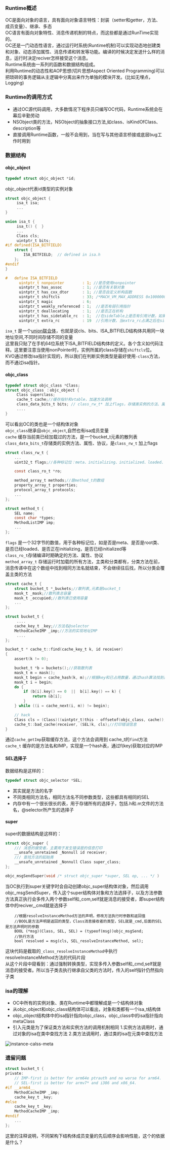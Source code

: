 ### Runtime概述
OC是面向对象的语言，具有面向对象语言特性：封装（setter和getter，方法、成员变量）、继承、多态<br/>
OC语言有面向对象特性、消息传递机制的特点，而这些都是通过RunTime实现的。<br/>
OC还是一门动态性语言，通过运行时系统(Runtime机制)可以实现动态地创建类和对象、动态添加属性、消息传递和转发等功能。编译的时候决定发送什么样的消息，运行时决定reciver怎样接受这个消息。<br/>
Runtime系统由一系列的函数和数据结构组成。<br/>
利用Runtime的动态性和AOP思想(切片思想Aspect Oriented Programming)可以把琐碎的事务逻辑从主逻辑中分离出来作为单独的模块开发。(比如无埋点，Logging)

### Runtime的调用方式
* 通过OC源代码调用，大多数情况下程序员只编写OC代码，Runtime系统会在幕后辛勤劳动
* NSObject类的方法，NSObject的抽象接口方法,如class、isKindOfClass、description等
* 直接调用Runtime函数，一般不会用到，当在写与其他语言桥接或底层bug工作时用到

### 数据结构
#### objc_object
```objectivec
typedef struct objc_object *id;
```
objc_object代表id类型的实例对象

```objectivec
struct objc_object {
     isa_t isa;
     ...
}

union isa_t {
     isa_t() {  }
     ...
     Class cls;
     uintptr_t bits;
#if defined(ISA_BITFIELD)
    struct {
        ISA_BITFIELD;  // defined in isa.h
    };
#endif 
}

#   define ISA_BITFIELD                                                      \
      uintptr_t nonpointer        : 1; //是否使用nonpointer                                      \
      uintptr_t has_assoc         : 1; //是否有关联对象                                     \
      uintptr_t has_cxx_dtor      : 1; //是否自定义析构函数                                   \
      uintptr_t shiftcls          : 33; /*MACH_VM_MAX_ADDRESS 0x1000000000*/，//calss地址 \
      uintptr_t magic             : 6;                                       \
      uintptr_t weakly_referenced : 1;  //是否有弱引用指针                                     \
      uintptr_t deallocating      : 1;  //是否正在析构                                     \
      uintptr_t has_sidetable_rc  : 1;  //在sideTable上是否有引用计数，如果有retainCount=extra_rc+sidetable+1\
      uintptr_t extra_rc          : 19  //引用计数，当extra_rc占满之后在sidetable上继续标记
```
`isa_t` 是一个[union联合体](https://blog.csdn.net/engerled/article/details/6205584)，也就是说cls、bits、ISA_BITFIELD结构体共用同一块地址空间,不同时间存储不同的变量<br/>
这里我只贴了在手机64位系统下ISA_BITFIELD结构体的定义。各个含义如代码注释。这里要注意当使用nonPointer时，实例所属的class存储在`shiftcls`位。<br/>
KVO通过修改isa指针实现的，所以我们在判断实例类型是最好使用`-class`方法，而不通过isa指针。

#### objc_class
```objectivec
typedef struct objc_class *Class;
struct objc_class ：objc_object {
     Class superclass;
     cache_t cache;//缓存指针和vtable，加速方法调用
     class_data_bits_t bits; // class_rw_t* 加上flags，存储类实例的方法、属性、协议
     ....
}
```
可以看出OC的类也是一个结构体对象<br/>
`objc_class`继承自`objc_object`,自然也有isa成员变量<br/>
`cache` 缓存当前类已经加载过的方法，是一个bucket_t元素的散列表<br/>
`class_data_bits_t`存储类的实例方法、属性、协议，是`class_rw_t` 加上flags

```objectivec
struct class_rw_t {
    ...
    uint32_t flags;//各种标记位：meta、initializing、initialized、loaded、root等的标记位

    const class_ro_t *ro;

    method_array_t methods;//是method_t的数组
    property_array_t properties;
    protocol_array_t protocols;
    ...
};

struct method_t {
    SEL name;
    const char *types;
    MethodListIMP imp;
    ...
};
```
`flags` 是一个32字节的数值，用于各种标记位，如是否是meta、是否是root类、是否已经loaded、是否正在initializing，是否已经initialized等<br/>
`class_ro_t`存储编译时期确定的方法、属性、协议<br/>
`method_array_t` 存储运行时加载的所有方法，主类和分类都有，分类方法在前，消息传递中在这个数组中找到相同方法名就结束，不会继续往后找，所以分类会覆盖主类的方法<br/>

```objectivec
struct cache_t {
    struct bucket_t *_buckets;//散列表,元素是bucket_t
    mask_t _mask;//散列表总容量
    mask_t _occupied;//散列表已使用容量
    ...
};

struct bucket_t {
     ....
    cache_key_t _key;//方法名@selector
    MethodCacheIMP _imp;//方法的实现地址IMP
     ....
};

bucket_t * cache_t::find(cache_key_t k, id receiver)
{
    assert(k != 0);

    bucket_t *b = buckets();//获取散列表
    mask_t m = mask();
    mask_t begin = cache_hash(k, m);//根据key和已占用数量，通过hash算法找到目标值的下标
    mask_t i = begin;
    do {
        if (b[i].key() == 0  ||  b[i].key() == k) {
            return &b[i];
        }
    } while ((i = cache_next(i, m)) != begin);

    // hack
    Class cls = (Class)((uintptr_t)this - offsetof(objc_class, cache));
    cache_t::bad_cache(receiver, (SEL)k, cls);//打印错误信息
}

```
通过`cache_getImp`获取缓存方法，这个方法会调用到 cache_t的`find`方法<br/>
`cache_t` 缓存的是方法名和IMP，实现是一个hash表，通过f(key)获取对应的IMP

#### SEL选择子
数据结构是这样的：
```objectivec
typedef struct objc_selector *SEL;
```
* 其实就是方法的名字
* 不同类相同方法名，相同方法名不同参数类型，这些都具有相同的SEL
* 内存中有一个很长很长的表，用于存储所有的选择子，包括.h和.m文件的方法名，@selector所产生的选择子

#### super
super的数据结构是这样的：
```objectivec
struct objc_super {
    /// 消息的接受者，主要用于发生错误是的信息打印
    __unsafe_unretained _Nonnull id receiver;
    /// 查找方法的起始类
    __unsafe_unretained _Nonnull Class super_class;
};

objc_msgSendSuper(void /* struct objc_super *super, SEL op, ... */ )

```
当OC执行到super关键字时会自动创建objc_super结构体对象，然后调用objc_msgSendSuper，传入这个super结构体对象和方法选择子，以及方法参数<br/>
方法真正执行会多传入两个参数self和_com,self就是消息的接受者，即super结构体中的reciver,_cmd就是选择子
```objective
    //根据resolveInstanceMethod方法的声明，修改方法执行时参数和返回值
    //BOOL是方法声明是返回的类型，Class消息接收者的类型，SEL就是_cmd,后面的SEL是方法声明时的参数
    BOOL (*msg)(Class, SEL, SEL) = (typeof(msg))objc_msgSend;
    //执行方法
    bool resolved = msg(cls, SEL_resolveInstanceMethod, sel);
```
这块代码是截取的`_class_resolveInstanceMethod`中执行resolveInstanceMethod方法的代码片段<br/>
从这个片段中窥看到：通过强制转换类型，实现多传入参数self和_cmd,self就是消息的接受者。所以当子类去执行继承自父类的方法时，传入的self指针仍然指向子类

### isa的理解
* OC中所有的实例对象、类在Runtime中都理解成是一个结构体对象
* 从objc_object和objc_class结构体可以看出，对象和类都有一个isa_t结构体
* objc_object结构体中的isa指针指向objc_class，objc_class中的isa指针指向metaClass
* 引入元类是为了保证类方法和实例方法的调用机制相同
     1.实例方法调用时，通过对象的isa在类中查找方法
     2.类方法调用时，通过类的isa在元类中查找方法

![instance-calss-meta](image/instance-class-metaClass.png)

### 遗留问题
```objectivec
struct bucket_t {
private:
    // IMP-first is better for arm64e ptrauth and no worse for arm64.
    // SEL-first is better for armv7* and i386 and x86_64.
#if __arm64__
    MethodCacheIMP _imp;
    cache_key_t _key;
#else
    cache_key_t _key;
    MethodCacheIMP _imp;
#endif
    ...
};
```
这里的注释说明，不同架构下结构体成员变量的先后顺序会影响性能，这个的依据是什么？



